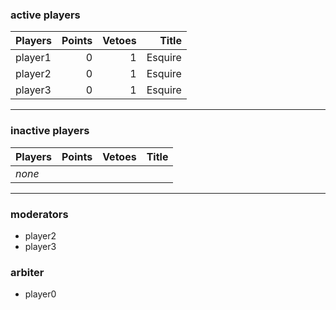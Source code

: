 ### active players

Players                   | Points | Vetoes | Title           |
--------------------------| ------:| ------:| ---------------:|
player1                   | 0      | 1      | Esquire         |
player2                   | 0      | 1      | Esquire         |
player3                   | 0      | 1      | Esquire         |

___

### inactive players

Players                   | Points | Vetoes | Title           |
--------------------------| ------:| ------:| ---------------:|
_none_                    |        |        |                 |


___


### moderators
- player2
- player3


### arbiter
- player0
